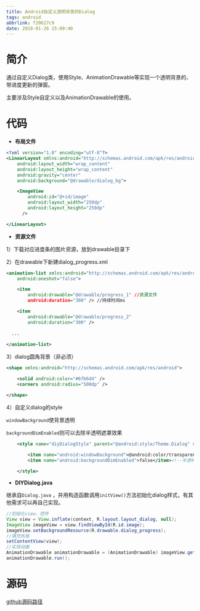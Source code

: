```yaml
---
title: Android自定义透明背景的Dialog
tags: android
abbrlink: f20627c9
date: 2018-01-26 15:09:40
---
```


# 简介

通过自定义Dialog类，使用Style、AnimationDrawable等实现一个透明背景的、带进度更新的弹窗。

主要涉及Style自定义以及AnimationDrawable的使用。

# 代码

* **布局文件**

```xml
<?xml version="1.0" encoding="utf-8"?>
<LinearLayout xmlns:android="http://schemas.android.com/apk/res/android"
    android:layout_width="wrap_content"
    android:layout_height="wrap_content"
    android:gravity="center"
    android:background="@drawable/dialog_bg">

    <ImageView
        android:id="@+id/image"
        android:layout_width="250dp"
        android:layout_height="250dp"
      />

</LinearLayout>
```

* **资源文件**

1）下载对应进度条的图片资源，放到drawable目录下

2）在drawable下新建dialog_progress.xml

```xml
<animation-list xmlns:android="http://schemas.android.com/apk/res/android"
    android:oneshot="false">

    <item
        android:drawable="@drawable/progress_1" //资源文件
        android:duration="300" /> //持续时间ms

    <item
        android:drawable="@drawable/progress_2"
        android:duration="300" />
  
  ...
  
</animation-list>
```

3）dialog圆角背景（非必须）

```xml
<shape xmlns:android="http://schemas.android.com/apk/res/android">

    <solid android:color="#6fb6d4" />
    <corners android:radius="500dp" />

</shape>
```

4）自定义dialog的style

`windowBackground`使背景透明

`backgroundDimEnabled`则可以去除半透明遮罩效果

```xml
    <style name="diyDialogStyle" parent="@android:style/Theme.Dialog" >
        
        <item name="android:windowBackground">@android:color/transparent</item><!--背景透明-->
        <item name="android:backgroundDimEnabled">false</item><!--半透明，模糊-->

    </style>
```

* **DIYDialog.java**

继承自`Dialog.java` ，并用构造函数调用`initView()`方法初始化dialog样式，有其他需求可以再自己实现。

```java
//初始化view、控件
View view = View.inflate(context, R.layout.layout_dialog, null);
ImageView imageView = view.findViewById(R.id.image);
imageView.setBackgroundResource(R.drawable.dialog_progress);
//填充布局
setContentView(view);
//实现动画
AnimationDrawable animationDrawable = (AnimationDrawable) imageView.getBackground();
animationDrawable.run();
```

# 源码

[github源码路径](https://github.com/jixiaoyong/AndroidNote/tree/master/code/2018-1-26/DIY_Dialog)